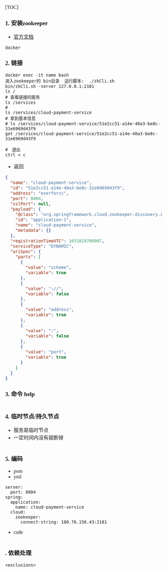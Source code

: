 <font face="Simsun" size=3>

[TOC]

### 1. 安装zookeeper

- [官方文档](https://zookeeper.apache.org/doc/r3.3.2/zookeeperStarted.html#sc_Download)
~~~
docker
~~~

### 2. 链接

~~~
docker exec -it name bash
进入zookeeper的 bin目录  运行脚本:  ./zkCli.sh
bin/zkCli.sh -server 127.0.0.1:2181
ls /
# 查看链接的服务
ls /services 
#
ls /services/cloud-payment-service
# 拿到基本信息
# ls /services/cloud-payment-service/51e2cc51-a14e-40a3-be8c-31e6969d43f9
get /services/cloud-payment-service/51e2cc51-a14e-40a3-be8c-31e6969d43f9

#　退出　
ctrl + c
~~~
- 返回
~~~json
{
  "name": "cloud-payment-service",
  "id": "51e2cc51-a14e-40a3-be8c-31e6969d43f9",
  "address": "everforcc",
  "port": 8004,
  "sslPort": null,
  "payload": {
    "@class": "org.springframework.cloud.zookeeper.discovery.ZookeeperInstance",
    "id": "application-1",
    "name": "cloud-payment-service",
    "metadata": {}
  },
  "registrationTimeUTC": 1651829700007,
  "serviceType": "DYNAMIC",
  "uriSpec": {
    "parts": [
      {
        "value": "scheme",
        "variable": true
      },
      {
        "value": "://",
        "variable": false
      },
      {
        "value": "address",
        "variable": true
      },
      {
        "value": ":",
        "variable": false
      },
      {
        "value": "port",
        "variable": true
      }
    ]
  }
}
~~~

### 3. 命令 help

~~~

~~~

### 4. 临时节点/持久节点

- 服务是临时节点
- 一定时间内没有就断掉
~~~

~~~

### 5. 编码

- pom
- yml
~~~
server:
  port: 8004
spring:
  application:
    name: cloud-payment-service
  cloud:
    zookeeper:
      connect-string: 180.76.156.43:2181
~~~
- code
~~~

~~~


### . 依赖处理

~~~
<exclusions>
~~~


</font>